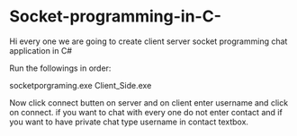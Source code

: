 # Socket-programming-in-C-
Hi every one we are going to create client server socket programming chat application in C#

Run the followings in order:

socketporgraming.exe
Client_Side.exe
 

Now click connect butten on server and on client enter username and click on connect. 
if you want to chat with every one do not enter contact and if you want to have private chat type username in contact textbox.

